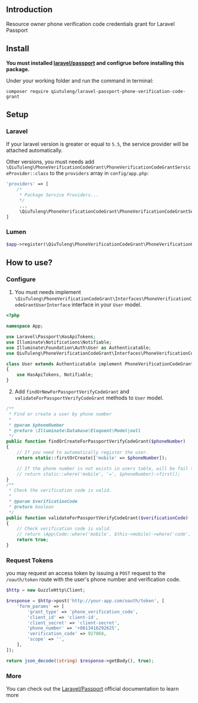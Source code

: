 ## Introduction

Resource owner phone verification code credentials grant for Laravel Passport

## Install

**You must installed [laravel/passport](http://laravel.com/docs/master/passport) and configrue before installing this package.**

Under your working folder and run the command in terminal:

```
composer require qiutuleng/laravel-passport-phone-verification-code-grant
```

## Setup

### Laravel 
If your laravel version is greater or equal to `5.5`, the service provider will be attached automatically.

Other versions, you must needs add `\QiuTuleng\PhoneVerificationCodeGrant\PhoneVerificationCodeGrantServiceProvider::class` to the `providers` array in `config/app.php`:

```php
'providers' => [
    /*
     * Package Service Providers...
     */
     ...
     \QiuTuleng\PhoneVerificationCodeGrant\PhoneVerificationCodeGrantServiceProvider::class,
]
```

### Lumen

```php
$app->register(\QiuTuleng\PhoneVerificationCodeGrant\PhoneVerificationCodeGrantServiceProvider::class);
```

## How to use?

### Configure
1. You must needs implement `\QiuTuleng\PhoneVerificationCodeGrant\Interfaces\PhoneVerificationCodeGrantUserInterface` interface in your `User` model.
```php
<?php

namespace App;

use Laravel\Passport\HasApiTokens;
use Illuminate\Notifications\Notifiable;
use Illuminate\Foundation\Auth\User as Authenticatable;
use QiuTuleng\PhoneVerificationCodeGrant\Interfaces\PhoneVerificationCodeGrantUserInterface;

class User extends Authenticatable implement PhoneVerificationCodeGrantUserInterface
{
    use HasApiTokens, Notifiable;
}
```

2. Add `findOrNewForPassportVerifyCodeGrant` and `validateForPassportVerifyCodeGrant` methods to `User` model.

```php
/**
 * Find or create a user by phone number
 *
 * @param $phoneNumber
 * @return \Illuminate\Database\Eloquent\Model|null
 */
public function findOrCreateForPassportVerifyCodeGrant($phoneNumber)
{
    // If you need to automatically register the user.
    return static::firstOrCreate(['mobile' => $phoneNumber]);

    // If the phone number is not exists in users table, will be fail to authenticate.
    // return static::where('mobile', '=', $phoneNumber)->first();
}
/**
 * Check the verification code is valid.
 *
 * @param $verificationCode
 * @return boolean
 */
public function validateForPassportVerifyCodeGrant($verificationCode)
{
    // Check verification code is valid.
    // return \App\Code::where('mobile', $this->mobile)->where('code', '=', $verificationCode)->where('expired_at', '>', now()->toDatetimeString())->exists();
    return true;
}
```


### Request Tokens
you may request an access token by issuing a `POST` request to the `/oauth/token` route with the user's phone number and verification code.

```php
$http = new GuzzleHttp\Client;

$response = $http->post('http://your-app.com/oauth/token', [
    'form_params' => [
        'grant_type' => 'phone_verification_code',
        'client_id' => 'client-id',
        'client_secret' => 'client-secret',
        'phone_number' => '+8613416292625',
        'verification_code' => 927068,
        'scope' => '',
    ],
]);

return json_decode((string) $response->getBody(), true);
```

### More
You can check out the [Laravel/Passport](https://laravel.com/docs/master/passport) official documentation to learn more
